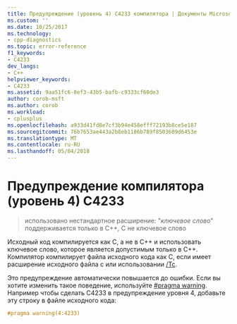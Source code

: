 ```yaml
---
title: Предупреждение (уровень 4) C4233 компилятора | Документы Microsoft
ms.custom: ''
ms.date: 10/25/2017
ms.technology:
- cpp-diagnostics
ms.topic: error-reference
f1_keywords:
- C4233
dev_langs:
- C++
helpviewer_keywords:
- C4233
ms.assetid: 9aa51fc6-8ef3-43b5-bafb-c9333cf60de3
author: corob-msft
ms.author: corob
ms.workload:
- cplusplus
ms.openlocfilehash: a933d41fd8e7cf3b94e458efff72193b8ce5e187
ms.sourcegitcommit: 76b7653ae443a2b8eb1186b789f8503609d6453e
ms.translationtype: MT
ms.contentlocale: ru-RU
ms.lasthandoff: 05/04/2018
---
```

# <a name="compiler-warning-level-4-c4233"></a>Предупреждение компилятора (уровень 4) C4233

> использовано нестандартное расширение: "*ключевое слово*" поддерживается только в C++, C не ключевое слово

Исходный код компилируется как C, а не в C++ и использовать ключевое слово, которое является допустимым только в C++. Компилятор компилирует файла исходного кода как C, если имеет расширение исходного файла c или использовании [/Tc](../../build/reference/tc-tp-tc-tp-specify-source-file-type.md).

Это предупреждение автоматически повышается до ошибки. Если вы хотите изменить такое поведение, используйте [#pragma warning](../../preprocessor/warning.md). Например чтобы сделать C4233 в предупреждение уровня 4, добавьте эту строку в файле исходного кода:

```cpp
#pragma warning(4:4233)
```
